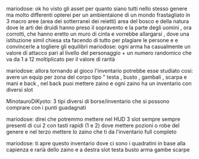 mariodose: ok ho visto gli asset per quanto siano tutti nello stesso genere ma molto differenti opterei per un ambientaione di un mondo frastagliato in 3 macro aree (area dei sotterranei dei reietti) area del bosco e della natura dove le arti dei druidi hanno preso il sopravento e la parte degli uomini , ora corrotti, che hanno eretto un muro di cinta e vorrebbe allargarsi , dove una istituzione simil chiesa sta facendo di tutto per plagiare le persone e e convincerle a togliere gli equilibri mariodose: ogni arma ha casualmente un valore di attacco pari al livello del personaggio + un numero randomico che va da 1 a 12 moltiplicato per il valore di rarità  


mariodose: allora tornando al gioco l'inventario potrebbe esse studiato cosi: avere un equip per zona del corpo tipo " testa , busto , gambali , scarpa e mani e back , nel back puoi mettere zaino e ogni zaino ha un inventario con diversi slot

MinotauroDiKyoto: 3 tipi diversi di borse/inventario che si possono comprare con i punti guadagnati

mariodose: direi che potremmo mettere nel HUD 3 slot sempre sempre presenti di cui 2 con tasti rapidi (1 e 2) dove mettere pozioni o robe del genere e nel terzo mettere lo zaino che ti da l'inventario full completo

mariodose: ti apre questo inventario dove ci sono i quadratini in base alla capienza e rarià dello zaino e a destra slot testa busto arma gambe scarpe